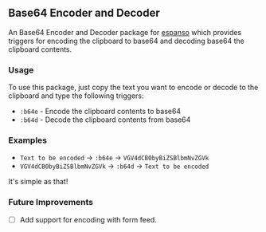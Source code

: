 ## Base64 Encoder and Decoder

An Base64 Encoder and Decoder package for [espanso](https://espanso.org/) which provides triggers for encoding the clipboard to base64 and decoding base64 the clipboard contents.

### Usage

To use this package, just copy the text you want to encode or decode to the clipboard and type the following triggers:

- `:b64e` - Encode the clipboard contents to base64
- `:b64d` - Decode the clipboard contents from base64

### Examples

- `Text to be encoded` -> `:b64e` -> `VGV4dCB0byBiZSBlbmNvZGVk`
- `VGV4dCB0byBiZSBlbmNvZGVk` -> `:b64d` -> `Text to be encoded`

It's simple as that!

### Future Improvements

- [ ] Add support for encoding with form feed.
